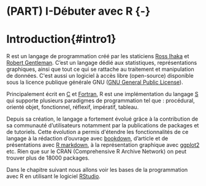 # (PART) I-Débuter avec R {-}
# Introduction{#intro1} 

R est un langage de programmation créé par les staticiens [Ross Ihaka](https://en.wikipedia.org/wiki/Ross_Ihaka) et [Robert Gentleman](https://en.wikipedia.org/wiki/Robert_Gentleman_(statistician)).
C’est un langage dédié aux statistiques, représentations graphiques, ainsi que tout ce qui se rattache au traitement et manipulation de données.  C'est aussi un logiciel à accès libre (open-source) disponible sous la licence publique générale GNU ([GNU General Public License](https://en.wikipedia.org/wiki/GNU_General_Public_License
)).

Principalement écrit en [C](https://en.wikipedia.org/wiki/C_(programming_language)) et [Fortran](https://en.wikipedia.org/wiki/Fortran), R est une implémentation du langage [S](https://en.wikipedia.org/wiki/S_(programming_language)) qui supporte plusieurs paradigmes de programmation tel que :  procédural, orienté objet, fonctionnel, réflexif, impératif, tableau.

Depuis sa création, le langage a fortement évolué grâce à la contribution de sa communauté d’utilisateurs notamment par la publications de packages et de tutoriels. Cette évolution a permis d'étendre les fonctionnalités de ce langage à la rédaction d’ouvrage avec [bookdown](https://bookdown.org/), d’article et de présentations avec [R markdown](https://rmarkdown.rstudio.com/), à la représentation graphique avec [ggplot2](https://ggplot2.tidyverse.org/reference/geom_bar.html) etc.
Rien que sur le CRAN (Comprehensive R Archive Network) on peut trouver plus de 18000 packages.

Dans le chapitre suivant nous allons voir les bases de la programmation avec R en utilisant le logiciel [RStudio](https://www.rstudio.com/).


